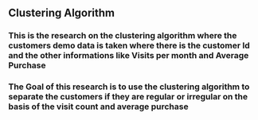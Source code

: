 ## Clustering Algorithm 
### This is the research on the clustering algorithm where the customers demo data is taken where there is the customer Id and the other informations like Visits per month and Average Purchase
### The Goal of this research is to use the clustering algorithm to separate the customers if they are regular or irregular on the basis of the visit count and average purchase
